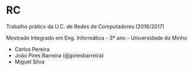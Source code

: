 RC
==

Trabalho prático da U.C. de Redes de Computadores (2016/2017)

Mestrado Integrado em Eng. Informática - 3º ano - Universidade do Minho

* Carlos Pereira
* João Pires Barreira (@jpiresbarreira)
* Miguel Silva
